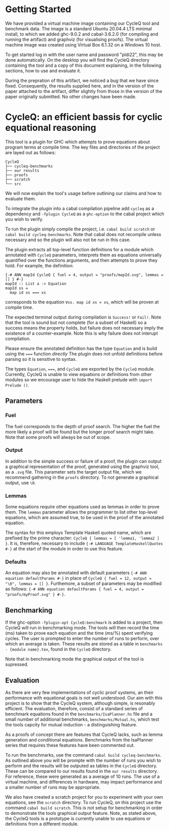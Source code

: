# Getting Started

We have provided a virtual machine image containing our CycleQ tool and benchmark data.
The image is a standard Ubuntu 20.04.4 LTS minimal install, to which we added ghc-9.0.2 and cabal-3.6.2.0 (for compiling and running the artifact) and graphviz (for visualising proofs).
The virtual machine image was created using Virtual Box 6.1.32 on a Windows 10 host.

To get started log in with the user name and password "pldi22", this may be done automatically.
On the desktop you will find the CycleQ directory containing the tool and a copy of this document explaining, in the following sections, how to use and evaluate it. 

During the prepration of this artifact, we noticed a bug that we have since fixed. Consequently, the results supplied here, and in the version of the paper attached to the artifact, differ slightly from those in the version of the paper originally submitted. No other changes have been made.

# CycleQ: an efficient bassis for cyclic equational reasoning

This tool is a plugin for GHC which attempts to prove equations about program terms at compile time.
The key files and directories of the project are layed out as follows:

```
CycleQ
├── cycleq-benchmarks
├── our results
├── proofs
├── scratch
└── src
```

We will now explain the tool's usage before outlining our claims and how to evaluate them.

To integrate the plugin into a cabal compilation pipeline add `cycleq` as a dependency and `-fplugin CycleQ` as a `ghc-option` to the cabal project which you wish to verify.

To run the plugin simply compile the project, i.e. `cabal build scratch` or `cabal build cycleq-benchmarks`. Note that cabal does not recompile unless necessary and so the plugin will also not be run in this case.

The plugin extracts all top-level function definitions for a module which annotated with `CycleQ` parameters, interprets them as equations universally quantified over the functions arguments, and then attempts to prove they hold. For example, the definition:

```
{-# ANN mapId CycleQ { fuel = 4, output = "proofs/mapId.svg", lemmas = [] } #-}
mapId :: List a -> Equation
mapId xs =
  map id xs === xs
```
corresponds to the equation `∀xs. map id xs = xs`, which will be proven at compile time.

The expected terminal output during compilation is `Success!` or `Fail!`. Note that the tool is sound but not complete (for a subset of Haskell) so a success means the property holds, but failure does not necessary imply the existence of a counter-example. Note this is why failure does not interupt compilation.

Please ensure the annotated definition has the type `Equation` and is build using the `===` function *directly* The plugin does not unfold definitions before parsing so it is sensitive to syntax.

The types `Equation`, `===`, and `CycleQ` are exported by the `CycleQ` module. Currently, CycleQ is unable to view equations or definitions from other modules so we encourage user to hide the Haskell prelude with `import Prelude ()`.

## Parameters

### Fuel
The fuel corresponds to the depth of proof search. The higher the fuel the more likely a proof will be found but the longer proof search might take. Note that some proofs will always be out of scope.

### Output
In addition to the simple success or failure of a proof, the plugin can output a graphical representation of the proof, generated using the graphviz tool, as a `.svg` file. This parameter sets the target output file, which we recommend gathering in the `proofs` directory.
To not generate a graphical output, use `\0`. 

### Lemmas
Some equations require other equations used as lemmas in order to prove them. The `lemmas` parameter allows the programmer to list other top-level equations, which are assumed true, to be used in the proof of the annotated equation.

The syntax for this employs Template Haskell quoted name, which are prefixed by the prime character: ` CycleQ { lemmas = [ 'lemma1, 'lemma2 ] } `. It is, therefore, necessary to include `{-# LANGUAGE TemplateHaskellQuotes #-}` at the start of the module in order to use this feature.

### Defaults
An equation may also be annotated with default parameters `{-# ANN equation defaultParams #-}` in place of `CycleQ { fuel = 12, output = "\0", lemmas = [] }`.
Furthemore, a subset of parameters may be modified as follows: `{-# ANN equation defaultParams { fuel = 4, output = "proofs/myProof.svg" } #-}`.

## Benchmarking
If the ghc-option `-fplugin-opt CycleQ:benchmark` is added to a project, then CycleQ will run in benchmarking mode. The tools will then record the time (ms) taken to prove each equation and the time (ms/%) spent verifying cycles. The user is prompted to enter the number of runs to perform, over which an average is taken. These results are stored as a table in `benchmarks - {module name}.tex`, found in the `CycleQ` directory.

Note that in benchmarking mode the graphical output of the tool is supressed.

## Evaluation
As there are very few implementations of cyclic proof systems, an their performance with equational goals is not well understood. Our aim with this project is to show that the CycleQ system, although simple, is resonably efficient.
The evaluation, therefore, consist of a standard series of benchmark equations found in the `benchmarks/IsaPlanner.hs` file and a small number of additional benchmarks, `benchmarks/Mutual.hs`, which test the tools capcity for mutual induction - a distinguishing feature.

As a proofs of concept there are features that CycleQ lacks, such as lemma generation and conditional equations. Benchmarks from the IsaPlanner series that requires these features have been commented out.

To run the benchmarks, use the command `cabal build cycleq-benchmarks`. As outlined above you will be prompte with the number of runs you wish to perform and the results will be outputed as tables in the `CycleQ` directory.
These can be compared to our results found in the `our results` directory. For reference, these were generated as a average of 10 runs. The use of a virtual machine, and differences in hardware, may impact performance and a smaller number of runs may be appropriate.

We also have created a scratch project for you to experiment with your own equations, see the `scratch` directory.
To run CycleQ, on this project use the command `cabal build scratch`. This is not setup for benchmarking in order to demonstrate the tools graphical output feature. Note, as stated above, the CycleQ tools is a prototype is currently unable to use equations or definitions from a different module.
